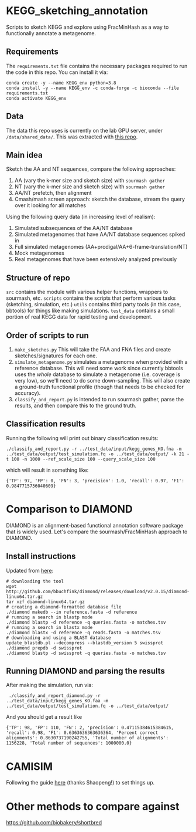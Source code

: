 # KEGG_sketching_annotation
Scripts to sketch KEGG and explore using FracMinHash as a way to functionally annotate a metagenome.

## Requirements
The `requirements.txt` file contains the necessary packages required to run the code in this repo.
You can install it via:
```commandline
conda create -y --name KEGG_env python=3.8
conda install -y --name KEGG_env -c conda-forge -c bioconda --file requirements.txt
conda activate KEGG_env
```

## Data
The data this repo uses is currently on the lab GPU server, under `/data/shared_data/`.
This was extracted with [this repo](https://github.com/KoslickiLab/KEGG_data_extraction).

## Main idea
Sketch the AA and NT sequences, compare the following approaches:

1. AA (vary the k-mer size and sketch size) with `sourmash gather`
2. NT (vary the k-mer size and sketch size) with `sourmash gather`
3. AA/NT prefetch, then alignment
4. Cmash/mash screen approach: sketch the database, stream the query over it looking for all matches

Using the following query data (in increasing level of realism):
1. Simulated subsequences of the AA/NT database
2. Simulated metagenomes that have AA/NT database sequences spiked in
3. Full simulated metagenomes (AA+prodigal/AA+6-frame-translation/NT)
4. Mock metagenomes
5. Real metagenomes that have been extensively analyzed previously

## Structure of repo
`src` contains the module with various helper functions, wrappers to sourmash, etc.
`scripts` contains the scripts that perform various tasks (sketching, simulation, etc.)
`utils` contains third party tools (in this case, bbtools) for things like making simulations.
`test_data` contains a small portion of real KEGG data for rapid testing and development.

## Order of scripts to run

1. `make_sketches.py` This will take the FAA and FNA files and create sketches/signatures
for each one.
2. `simulate_metagenome.py` simulates a metagenome when provided with a reference database. This will need some work since currently bbtools uses the _whole_ database to simulate a metagenome (i.e. coverage is very low), so we'll need to do some down-sampling. This will also create a ground-truth functional profile (though that needs to be checked for accuracy).
3. `classify_and_report.py` is intended to run sourmash gather, parse the results, and then compare this to the ground truth.


## Classification results
Running the following will print out binary classification results:
```commandline
./classify_and_report.py -r ../test_data/input/kegg_genes_KO.fna -m ../test_data/output/test_simulation.fq -o ../test_data/output/ -k 21 -t 100 -n 1000 --ref_scale_size 100 --query_scale_size 100
```
which will result in something like:
```commandline
{'TP': 97, 'FP': 0, 'FN': 3, 'precision': 1.0, 'recall': 0.97, 'F1': 0.9847715736040609}
```

# Comparison to DIAMOND
DIAMOND is an alignment-based functional annotation software package that is widely used.
Let's compare the sourmash/FracMinHash approach to DIAMOND. 

## Install instructions
Updated from [here](https://github.com/bbuchfink/diamond/wiki):
```commandline
# downloading the tool
wget http://github.com/bbuchfink/diamond/releases/download/v2.0.15/diamond-linux64.tar.gz
tar xzf diamond-linux64.tar.gz
# creating a diamond-formatted database file
./diamond makedb --in reference.fasta -d reference
# running a search in blastp mode
./diamond blastp -d reference -q queries.fasta -o matches.tsv
# running a search in blastx mode
./diamond blastx -d reference -q reads.fasta -o matches.tsv
# downloading and using a BLAST database
update_blastdb.pl --decompress --blastdb_version 5 swissprot
./diamond prepdb -d swissprot
./diamond blastp -d swissprot -q queries.fasta -o matches.tsv
```

## Running DIAMOND and parsing the results
After making the simulation, run via:
```commandline
 ./classify_and_report_diamond.py -r ../test_data/input/kegg_genes_KO.faa -m ../test_data/output/test_simulation.fq -o ../test_data/output/
```
And you should get a result like
```commandline
{'TP': 98, 'FP': 110, 'FN': 2, 'precision': 0.47115384615384615, 'recall': 0.98, 'F1': 0.6363636363636364, 'Percent correct alignments': 0.8630737190242755, 'Total number of alignments': 1156228, 'Total number of sequences': 1000000.0}
```

# CAMISIM
Following the guide [here](https://github.com/KoslickiLab/useful_tools/tree/main/Metagenomics/simulate_metagenomic_by_CAMISIM) (thanks Shaopeng!) to set things up.

# Other methods to compare against
https://github.com/biobakery/shortbred
